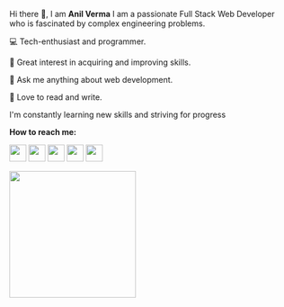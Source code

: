 Hi there 👋, I am **Anil Verma**
I am a passionate Full Stack Web Developer who is fascinated by complex engineering problems.

💻 Tech-enthusiast and programmer.

🚀 Great interest in acquiring and improving skills.

👥 Ask me anything about web development.

📖 Love to read and write.
 
I'm constantly learning new skills and striving for progress


**How to reach me:**

<a href="mailto:anilcs240@gmail.com"  rel="noopener" style="text-decoration:none"><img height="30" src = "https://img.shields.io/badge/gmail-c14438?&style=for-the-badge&logo=gmail&logoColor=white"></a>  <a rel="noopener" target="_blank" href="https://twitter.com/anilvermaspeaks"><img height="30" src="https://img.shields.io/badge/twitter-%231DA1F2.svg?&style=for-the-badge&logo=twitter&logoColor=white"/></a>  <a rel="noopener" target="_blank" href="https://anilvermaspeaks.medium.com/"><img height="30" src="https://img.shields.io/badge/-Medium-000000.svg?&style=for-the-badge&logo=Medium&logoColor=white"/></a>  <a rel="noopener" href="https://www.linkedin.com/in/anilvermaspeaks/" target="_blank" ><img height="30" src="https://img.shields.io/badge/linkedin-blue.svg?&style=for-the-badge&logo=linkedin&logoColor=white" /></a>  <a  href="https://www.instagram.com/anilvermaspeaks/"  rel="noopener" target="_blank" ><img height="30" src="https://img.shields.io/badge/-Instagram-orange?&style=for-the-badge&logo=Instagram&logoColor=orange" /></a>

<div><img height="225" src="https://github-readme-stats.vercel.app/api/top-langs/?username=anilvermaspeaks&theme=dark"/></div>
